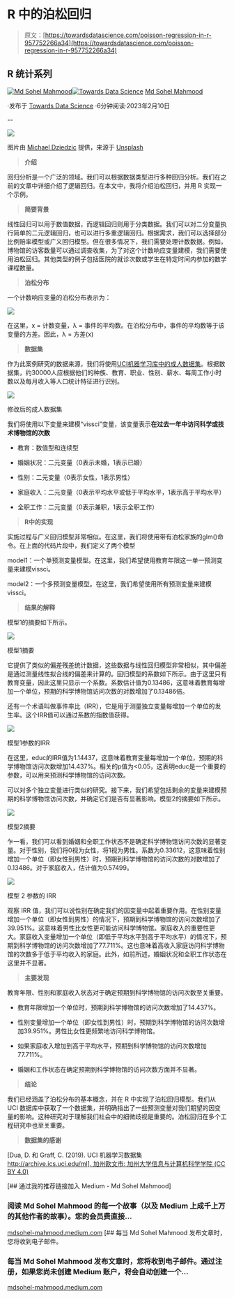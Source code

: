 # R 中的泊松回归

> 原文：[https://towardsdatascience.com/poisson-regression-in-r-957752266a34](https://towardsdatascience.com/poisson-regression-in-r-957752266a34)

## R 统计系列

[](https://mdsohel-mahmood.medium.com/?source=post_page-----957752266a34--------------------------------)[![Md Sohel Mahmood](../Images/7819fed767baf023a725a47050c08f7b.png)](https://mdsohel-mahmood.medium.com/?source=post_page-----957752266a34--------------------------------)[](https://towardsdatascience.com/?source=post_page-----957752266a34--------------------------------)[![Towards Data Science](../Images/a6ff2676ffcc0c7aad8aaf1d79379785.png)](https://towardsdatascience.com/?source=post_page-----957752266a34--------------------------------) [Md Sohel Mahmood](https://mdsohel-mahmood.medium.com/?source=post_page-----957752266a34--------------------------------)

·发布于 [Towards Data Science](https://towardsdatascience.com/?source=post_page-----957752266a34--------------------------------) ·6分钟阅读·2023年2月10日

--

![](../Images/a5a246e4298f189f0d3c16a11253c2d4.png)

图片由 [Michael Dziedzic](https://unsplash.com/@lazycreekimages?utm_source=unsplash&utm_medium=referral&utm_content=creditCopyText) 提供，来源于 [Unsplash](https://unsplash.com/photos/ir5gC4hlqT0?utm_source=unsplash&utm_medium=referral&utm_content=creditCopyText)

> **介绍**

回归分析是一个广泛的领域。我们可以根据数据类型进行多种回归分析。我们在之前的文章中详细介绍了逻辑回归。在本文中，我将介绍泊松回归，并用 R 实现一个示例。

> **简要背景**

线性回归可以用于数值数据，而逻辑回归则用于分类数据。我们可以对二分变量执行简单的二元逻辑回归，也可以进行多重逻辑回归。根据需求，我们可以选择部分比例赔率模型或广义回归模型。但在很多情况下，我们需要处理计数数据。例如，博物馆的访客数量可以通过调查收集，为了对这个计数响应变量建模，我们需要使用泊松回归。其他类型的例子包括医院的就诊次数或学生在特定时间内参加的数学课程数量。

> **泊松分布**

一个计数响应变量的泊松分布表示为：

![](../Images/621b315a5c7dde2f34c5d589bcad1d46.png)

在这里，x = 计数变量，λ = 事件的平均数。在泊松分布中，事件的平均数等于该变量的方差。因此，λ = 方差(x)

> **数据集**

作为此案例研究的数据来源，我们将使用[UCI机器学习库中的成人数据集](https://www.thearda.com/data-archive?fid=GSS2016&tab=2)。根据数据集，约30000人应根据他们的种族、教育、职业、性别、薪水、每周工作小时数以及每月收入等人口统计特征进行识别。

![](../Images/0ea07465dc1f44c321c7542e1174a8c0.png)

修改后的成人数据集

我们将使用以下变量来建模“vissci”变量，该变量表示**在过去一年中访问科学或技术博物馆的次数**

+   教育：数值型和连续型

+   婚姻状况：二元变量（0表示未婚，1表示已婚）

+   性别：二元变量（0表示女性，1表示男性）

+   家庭收入：二元变量（0表示平均水平或低于平均水平，1表示高于平均水平）

+   全职工作：二元变量（0表示兼职，1表示全职工作）

> **R中的实现**

实施过程与广义回归模型非常相似。在这里，我们将使用带有泊松家族的glm()命令。在上面的代码片段中，我们定义了两个模型

model1：一个单预测变量模型。在这里，我们希望使用教育年限这一单一预测变量来建模vissci。

model2：一个多预测变量模型。在这里，我们希望使用所有预测变量来建模vissci。

> **结果的解释**

模型1的摘要如下所示。

![](../Images/4515f85aa5157562ecdd7c72afb5ffad.png)

模型1摘要

它提供了类似的偏差残差统计数据，这些数据与线性回归模型非常相似，其中偏差是通过测量线性拟合线的偏差来计算的。回归模型的系数如下所示。由于这里只有教育变量，因此这里只显示一个系数。系数估计值为0.13486，这意味着教育每增加一个单位，预期的科学博物馆访问次数的对数增加了0.13486倍。

还有一个术语叫做事件率比（IRR），它是用于测量独立变量每增加一个单位的发生率。这个IRR值可以通过系数的指数值获得。

![](../Images/73d59f263d27dbac5b5787165ad75c92.png)

模型1参数的IRR

在这里，educ的IRR值为1.14437，这意味着教育变量每增加一个单位，预期的科学博物馆访问次数增加14.437%。相关的p值为<0.05，这表明educ是一个重要的参数，可以用来预测科学博物馆的访问次数。

可以对多个独立变量进行类似的研究。接下来，我们希望包括剩余的变量来建模预期的科学博物馆访问次数，并确定它们是否有显著影响。模型2的摘要如下所示。

![](../Images/58ecc335a37e0d72f2ac915e752696ed.png)

模型2摘要

乍一看，我们可以看到婚姻和全职工作状态不是确定科学博物馆访问次数的显著变量。对于性别，我们将0视为女性，将1视为男性。系数为0.33612，这意味着性别增加一个单位（即女性到男性）时，预期到科学博物馆的访问次数的对数增加了0.13486。对于家庭收入，估计值为0.57499。

![](../Images/001562c9db4079661ee81bbcf1347e7f.png)

模型 2 参数的 IRR

观察 IRR 值，我们可以说性别在确定我们的因变量中起着重要作用。在性别变量增加一个单位（即女性到男性）的情况下，预期到科学博物馆的访问次数增加了39.951%。这意味着男性比女性更可能访问科学博物馆。家庭收入的重要性更大。家庭收入变量增加一个单位（即低于平均水平到高于平均水平）的情况下，预期到科学博物馆的访问次数增加了77.711%。这也意味着高收入家庭访问科学博物馆的次数多于低于平均收入的家庭。此外，如前所述，婚姻状况和全职工作状态在这里并不显著。

> **主要发现**

教育年限、性别和家庭收入状态对于确定预期到科学博物馆的访问次数至关重要。

+   教育年限增加一个单位时，预期到科学博物馆的访问次数增加了14.437%。

+   性别变量增加一个单位（即女性到男性）时，预期到科学博物馆的访问次数增加39.951%。男性比女性更频繁地访问科学博物馆。

+   如果家庭收入增加到高于平均水平，预期到科学博物馆的访问次数增加77.711%。

+   婚姻和工作状态在确定预期到科学博物馆的访问次数方面并不显著。

> **结论**

我们已经涵盖了泊松分布的基本概念，并在 R 中实现了泊松回归模型。我们从 UCI 数据库中获取了一个数据集，并明确指出了一些预测变量对我们期望的因变量的影响。这种研究对于理解我们社会中的细微歧视是重要的。泊松回归在多个工程研究中也至关重要。

> **数据集的感谢**

[Dua, D. 和 Graff, C. (2019). UCI 机器学习数据集 [http://archive.ics.uci.edu/ml]. 加州欧文市: 加州大学信息与计算机科学学院 (CC BY 4.0)](https://archive.ics.uci.edu/ml/datasets/adult)

[](https://mdsohel-mahmood.medium.com/membership?source=post_page-----957752266a34--------------------------------) [## 通过我的推荐链接加入 Medium - Md Sohel Mahmood]

### 阅读 Md Sohel Mahmood 的每一个故事（以及 Medium 上成千上万的其他作者的故事）。您的会员费直接…

[mdsohel-mahmood.medium.com](https://mdsohel-mahmood.medium.com/membership?source=post_page-----957752266a34--------------------------------) [](https://mdsohel-mahmood.medium.com/subscribe?source=post_page-----957752266a34--------------------------------) [## 每当 Md Sohel Mahmood 发布文章时，您将收到电子邮件。

### 每当 Md Sohel Mahmood 发布文章时，您将收到电子邮件。通过注册，如果您尚未创建 Medium 账户，将会自动创建一个…

[mdsohel-mahmood.medium.com](https://mdsohel-mahmood.medium.com/subscribe?source=post_page-----957752266a34--------------------------------)

